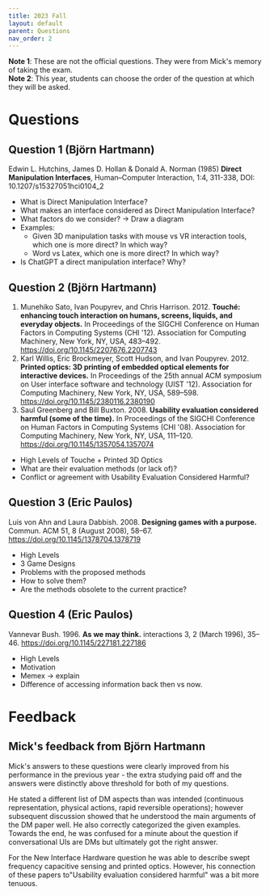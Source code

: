 ```yaml
---
title: 2023 Fall
layout: default
parent: Questions
nav_order: 2
---
```

**Note 1**: These are not the official questions. They were from Mick's memory of taking the exam.\
**Note 2**: This year, students can choose the order of the question at which they will be asked.

# Questions
## Question 1 (Björn Hartmann)
Edwin L. Hutchins, James D. Hollan & Donald A. Norman (1985) **Direct Manipulation Interfaces**, Human–Computer Interaction, 1:4, 311-338, DOI: 10.1207/s15327051hci0104_2 
- What is Direct Manipulation Interface?
- What makes an interface considered as Direct Manipulation Interface?
- What factors do we consider? → Draw a diagram
- Examples:
  - Given 3D manipulation tasks with mouse vs VR interaction tools, which one is more direct? In which way?
  - Word vs Latex, which one is more direct? In which way?
- Is ChatGPT a direct manipulation interface? Why?

## Question 2 (Björn Hartmann)
1. Munehiko Sato, Ivan Poupyrev, and Chris Harrison. 2012.
**Touché: enhancing touch interaction on humans, screens, liquids, and everyday objects.**
In Proceedings of the SIGCHI Conference on Human Factors in Computing Systems (CHI '12).
Association for Computing Machinery, New York, NY, USA, 483–492. https://doi.org/10.1145/2207676.2207743
2. Karl Willis, Eric Brockmeyer, Scott Hudson, and Ivan Poupyrev. 2012.
**Printed optics: 3D printing of embedded optical elements for interactive devices.**
In Proceedings of the 25th annual ACM symposium on User interface software and technology (UIST '12).
Association for Computing Machinery, New York, NY, USA, 589–598. https://doi.org/10.1145/2380116.2380190
3. Saul Greenberg and Bill Buxton. 2008.
**Usability evaluation considered harmful (some of the time).**
In Proceedings of the SIGCHI Conference on Human Factors in Computing Systems (CHI '08).
Association for Computing Machinery, New York, NY, USA, 111–120. https://doi.org/10.1145/1357054.1357074

- High Levels of Touche + Printed 3D Optics
- What are their evaluation methods (or lack of)?
- Conflict or agreement with Usability Evaluation Considered Harmful?

## Question 3 (Eric Paulos)
Luis von Ahn and Laura Dabbish. 2008.
**Designing games with a purpose.**
Commun. ACM 51, 8 (August 2008), 58–67. https://doi.org/10.1145/1378704.1378719

- High Levels
- 3 Game Designs
- Problems with the proposed methods
- How to solve them?
- Are the methods obsolete to the current practice?

## Question 4 (Eric Paulos)
Vannevar Bush. 1996.
**As we may think.**
interactions 3, 2 (March 1996), 35–46. https://doi.org/10.1145/227181.227186

- High Levels
- Motivation
- Memex → explain
- Difference of accessing information back then vs now.

# Feedback
## Mick's feedback from Björn Hartmann
Mick's answers to these questions were clearly improved from his performance in the previous year - the extra studying paid off and the answers were distinctly above threshold for both of my questions. 

He stated a different list of DM aspects than was intended (continuous representation, physical actions, rapid reversible operations); however subsequent discussion showed that he understood the main arguments of the DM paper well. He also correctly categorized the given examples. Towards the end, he was confused for a minute about the question if conversational UIs are DMs but ultimately got the right answer. 

For the New Interface Hardware question he was able to describe swept frequency capacitive sensing and printed optics. However, his connection of these papers to"Usability evaluation considered harmful" was a bit more tenuous.
